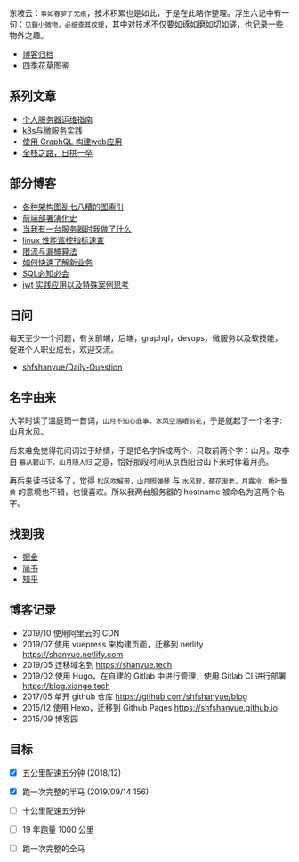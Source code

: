 东坡云：`事如春梦了无痕`，技术积累也是如此，于是在此略作整理。浮生六记中有一句：`见藐小微物，必细查其纹理`，其中对技术不仅要如琢如磨如切如磋，也记录一些物外之趣。

+ [博客归档](https://shanyue.tech/post)
+ [四季花草图鉴](https://github.com/shfshanyue/plant)

## 系列文章

+ [个人服务器运维指南](https://github.com/shfshanyue/op-note)
+ [k8s与微服务实践](https://github.com/shfshanyue/learn-k8s)
+ [使用 GraphQL 构建web应用](https://github.com/shfshanyue/graphql-guide)
+ [全栈之路，日拱一卒](https://github.com/shfshanyue/Daily-Question)

## 部分博客

+ [各种架构图乱七八糟的图索引](https://github.com/shfshanyue/graph)
+ [前端部署演化史](https://shanyue.tech/op/deploy-fe)
+ [当我有一台服务器时我做了什么](https://shanyue.tech/op/when-server)
+ [linux 性能监控指标速查](https://shanyue.tech/op/linux-monitor)
+ [限流与漏桶算法](https://shanyue.tech/post/rate-limit)
+ [如何快速了解新业务](https://shanyue.tech/post/business-get-started)
+ [SQL必知必会](https://shanyue.tech/post/sql-examples)
+ [jwt 实践应用以及特殊案例思考](https://shanyue.tech/post/jwt-guide)

## 日问

每天至少一个问题，有关前端，后端，graphql，devops，微服务以及软技能，促进个人职业成长，欢迎交流。

+ [shfshanyue/Daily-Question](https://github.com/shfshanyue/Daily-Question)

## 名字由来

大学时读了温庭筠一首词，`山月不知心底事，水风空落眼前花`，于是就起了一个名字: 山月水风。

后来难免觉得花间词过于矫情，于是把名字拆成两个，只取前两个字：山月。取李白 `暮从碧山下，山月随人归` 之意，恰好那段时间从京西阳台山下来时伴着月亮。

再后来读书读多了，觉得 `松风吹解带，山月照弹琴` 与 `水风轻，蘋花渐老，月露冷，梧叶飘黄` 的意境也不错，也很喜欢。所以我两台服务器的 hostname 被命名为这两个名字。

## 找到我

+ [掘金](https://juejin.im/user/56a34361816dfa005925a654)
+ [简书](https://www.jianshu.com/u/f014acb0b697)
+ [知乎](https://www.zhihu.com/people/shfshanyue/activities)

## 博客记录

+ 2019/10 使用阿里云的 CDN
+ 2019/07 使用 vuepress 来构建页面，迁移到 netlify <https://shanyue.netlify.com>
+ 2019/05 迁移域名到 <https://shanyue.tech>
+ 2019/02 使用 Hugo，在自建的 Gitlab 中进行管理，使用 Gitlab CI 进行部署 <https://blog.xiange.tech>
+ 2017/05 单开 github 仓库 <https://github.com/shfshanyue/blog>
+ 2015/12 使用 Hexo，迁移到 Github Pages <https://shfshanyue.github.io>
+ 2015/09 博客园

## 目标

+ [x] 五公里配速五分钟 (2018/12)
+ [x] 跑一次完整的半马 (2019/09/14 156)
+ [ ] 十公里配速五分钟
+ [ ] 19 年跑量 1000 公里
+ [ ] 跑一次完整的全马



